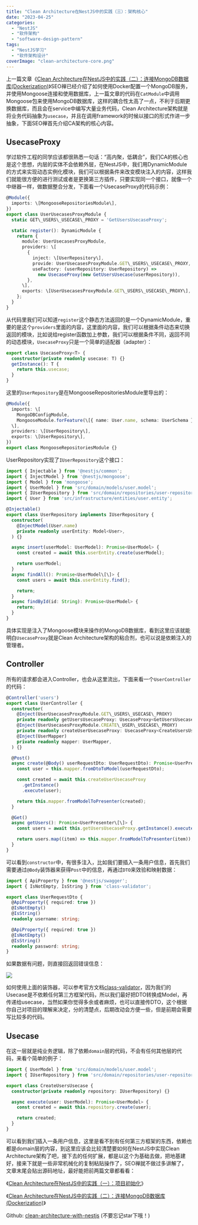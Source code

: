 ```yaml
---
title: "Clean Architecture在NestJS中的实践（三）：架构核心"
date: "2023-04-25"
categories: 
  - "NestJS"
  - "软件架构"
  - "software-design-pattern"
tags: 
  - "NestJS学习"
  - "软件架构设计"
coverImage: "clean-architecture-core.png"
---
```


上一篇文章《[Clean Architecture在NestJS中的实践（二）：连接MongoDB数据库(Dockerization)](https://www.seozen.top/clean-architecture-with-nestjs-best-practice-mongodb-dockerization.html)》SEO禅已经介绍了如何使用Docker配置一个MongoDB服务，并使用Mongoose连接和使用数据库，上一篇文章的代码在`CatModule`中调用Mongoose包来使用MongoDB数据库，这样的耦合性太高了一点，不利于后期更换数据库，而且会在service中编写大量业务代码，Clean Architecture架构就是将业务代码抽象为`usecase`，并且在调用framework的时候以接口的形式作进一步抽象，下面SEO禅首先介绍CA架构的核心内容。

## UsecaseProxy

学过软件工程的同学应该都很熟悉一句话：“高内聚，低耦合”，我们CA的核心也是这个思想，内层的实体不会依赖外层，在NestJS中，我们用DynamicModule的方式来实现动态实例化模块，我们可以根据条件来改变模块注入的内容，这样我们就能很方便的进行测试或者是更换第三方插件，只要实现同一个接口，就像一个中继器一样，做数据整合分发，下面看一个UsecaseProxy的代码示例：
```ts
@Module({
  imports: \[MongooseRepositoriesModule\],
})
export class UserUsecasesProxyModule {
  static GET\_USERS\_USECASE\_PROXY = 'GetUsersUsecaseProxy';

  static register(): DynamicModule {
    return {
      module: UserUsecasesProxyModule,
      providers: \[
        {
          inject: \[UserRepository\],
          provide: UserUsecasesProxyModule.GET\_USERS\_USECASE\_PROXY,
          useFactory: (userRepository: UserRepository) =>
            new UsecaseProxy(new GetUsersUsecase(userRepository)),
        },
      \],
      exports: \[UserUsecasesProxyModule.GET\_USERS\_USECASE\_PROXY\],
    };
  }
}
```
从代码里我们可以知道`register`这个静态方法返回的是一个DynamicModule，重要的是这个`providers`里面的内容，这里面的内容，我们可以根据条件动态来切换返回的模块，比如说给register函数加上参数，我们可以根据条件不同，返回不同的动态模块，`UsecaseProxy`只是一个简单的适配器（adapter）：
```ts
export class UsecaseProxy<T> {
  constructor(private readonly usecase: T) {}
  getInstance(): T {
    return this.usecase;
  }
}
```
这里的`UserRepository`是在MongooseRepositoriesModule里导出的：
```ts
@Module({
  imports: \[
    MongoDBConfigModule,
    MongooseModule.forFeature(\[{ name: User.name, schema: UserSchema }\]),
  \],
  providers: \[UserRepository\],
  exports: \[UserRepository\],
})
export class MongooseRepositoriesModule {}
```
UserRepository实现了`IUserRepository`这个接口：
```ts
import { Injectable } from '@nestjs/common';
import { InjectModel } from '@nestjs/mongoose';
import { Model } from 'mongoose';
import { UserModel } from 'src/domain/models/user.model';
import { IUserRepository } from 'src/domain/repositories/user-repository.interface';
import { User } from 'src/infrastructure/entities/user.entity';

@Injectable()
export class UserRepository implements IUserRepository {
  constructor(
    @InjectModel(User.name)
    private readonly userEntity: Model<User>,
  ) {}

  async insert(userModel: UserModel): Promise<UserModel> {
    const created = await this.userEntity.create(userModel);

    return userModel;
  }
  async findAll(): Promise<UserModel\[\]> {
    const users = await this.userEntity.find();

    return;
  }
  async findById(id: String): Promise<UserModel> {
    return;
  }
}
```
具体实现是注入了Mongoose模块来操作的MongoDB数据库，看到这里应该就能明白`UsecaseProxy`就是Clean Architecture架构的粘合剂，也可以说是依赖注入的管理者。

## Controller

所有的请求都会进入Controller，也会从这里流出，下面来看一个`UserController`的代码：
```ts
@Controller('users')
export class UserController {
  constructor(
    @Inject(UserUsecasesProxyModule.GET\_USERS\_USECASE\_PROXY)
    private readonly getUsersUsecaseProxy: UsecaseProxy<GetUsersUsecase>,
    @Inject(UserUsecasesProxyModule.CREATE\_USER\_USECASE\_PROXY)
    private readonly createUserUsecaseProxy: UsecaseProxy<CreateUsersUsecase>,
    @Inject(UserMapper)
    private readonly mapper: UserMapper,
  ) {}

  @Post()
  async create(@Body() userRequestDto: UserRequestDto): Promise<UserPresenter> {
    const user = this.mapper.fromDtoToModel(userRequestDto);

    const created = await this.createUserUsecaseProxy
      .getInstance()
      .execute(user);

    return this.mapper.fromModelToPresenter(created);
  }

  @Get()
  async getUsers(): Promise<UserPresenter\[\]> {
    const users = await this.getUsersUsecaseProxy.getInstance().execute();

    return users.map((item) => this.mapper.fromModelToPresenter(item));
  }
}
```
可以看到`constructor`中，有很多注入，比如我们要插入一条用户信息，首先我们需要通过`@Body`装饰器来获得`Post`中的信息，再通过`DTO`来效验和映射数据：
```ts
import { ApiProperty } from '@nestjs/swagger';
import { IsNotEmpty, IsString } from 'class-validator';

export class UserRequestDto {
  @ApiProperty({ required: true })
  @IsNotEmpty()
  @IsString()
  readonly username: string;

  @ApiProperty({ required: true })
  @IsNotEmpty()
  @IsString()
  readonly password: string;
}
```
如果数据有问题，则直接回返回错误信息：

![](images/image-35.png)

如何使用上面的装饰器，可以参考官方文档[class-validator](https://docs.nestjs.com/pipes#class-validator)，因为我们的Usecase是不依赖任何第三方框架代码，所以我们最好把DTO转换成Model，再传递给usecase，当然如果你觉得多余或者麻烦，也可以直接传DTO，这个根据你自己对项目的理解来决定，分的清楚点，后期改动会方便一些，但是前期会需要写比较多的代码。

## Usecase

在这一层就是纯业务逻辑，除了依赖`domain`层的代码，不会有任何其他层的代码，来看个简单的例子：
```ts
import { UserModel } from 'src/domain/models/user.model';
import { IUserRepository } from 'src/domain/repositories/user-repository.interface';

export class CreateUsersUsecase {
  constructor(private readonly repository: IUserRepository) {}

  async execute(user: UserModel): Promise<UserModel> {
    const created = await this.repository.create(user);

    return created;
  }
}
```
可以看到我们插入一条用户信息，这里是看不到有任何第三方框架的东西，依赖也都是domain层的内容，到这里应该会比较清楚要如何在NestJS中实现Clean Architecture架构了吧，接下去的任何扩展，都是以这个为基础去做，把地基建好，接来下就是一些非常机械化的复制粘贴操作了，SEO禅就不做过多讲解了，文章末尾会贴出源码地址，最好能把前两篇文章都看看：

《[Clean Architecture在NestJS中的实践（一）：项目初始化](http://clean-architecture-with-nestjs-best-practice-init)》

《[Clean Architecture在NestJS中的实践（二）：连接MongoDB数据库(Dockerization)](https://www.seozen.top/clean-architecture-with-nestjs-best-practice-mongodb-dockerization.html)》

Github: [clean-architecture-with-nestjs](https://github.com/HelloYu/clean-architecture-with-nestjs) (不要忘记star下哦！)
